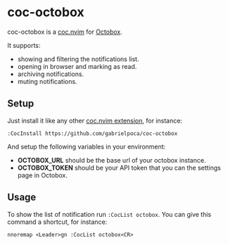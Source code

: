 # coc-octobox

coc-octobox is a [coc.nvim](https://github.com/neoclide/coc.nvim) for [Octobox](https://octobox.io/).

It supports:
* showing and filtering the notifications list.
* opening in browser and marking as read.
* archiving notifications.
* muting notifications.

## Setup

Just install it like any other [coc.nvim extension](https://github.com/neoclide/coc.nvim/wiki/Using-coc-extensions#install-extensions), for instance:

```
:CocInstall https://github.com/gabrielpoca/coc-octobox
```

And setup the following variables in your environment:

* **OCTOBOX_URL** should be the base url of your octobox instance.
* **OCTOBOX_TOKEN** should be your API token that you can the settings page in Octobox.

## Usage

To show the list of notification run `:CocList octobox`. You can give this command a shortcut, for instance:

```
nnoremap <Leader>gn :CocList octobox<CR>
```
